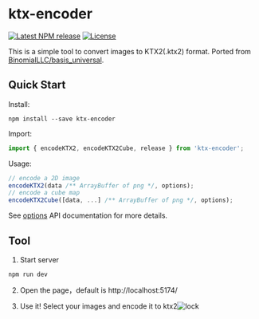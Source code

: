 # ktx-encoder

[![Latest NPM release](https://img.shields.io/npm/v/ktx2-encoder.svg)](https://www.npmjs.com/package/ktx2-encoder)
[![License](https://img.shields.io/badge/license-MIT-007ec6.svg)](https://github.com/gz65555/ktx2-encoder)


This is a simple tool to convert images to KTX2(.ktx2) format. Ported from [BinomialLLC/basis_universal](https://github.com/BinomialLLC/basis_universal).

## Quick Start

Install:

```shell
npm install --save ktx-encoder
```

Import: 

```javascript
import { encodeKTX2, encodeKTX2Cube, release } from 'ktx-encoder';
```

Usage:

```javascript
// encode a 2D image
encodeKTX2(data /** ArrayBuffer of png */, options);
// encode a cube map
encodeKTX2Cube([data, ...] /** ArrayBuffer of png */, options);
```

See [options](./docs/interfaces/IEncodeOptions.md) API documentation for more details.

## Tool

1. Start server

```
npm run dev
```

2. Open the page，default is http://localhost:5174/

3. Use it! Select your images and encode it to ktx2![lock](https://mdn.alipayobjects.com/rms/afts/img/A*himnRpVKEvgAAAAAAAAAAAAAARQnAQ/original/lock.gif)
